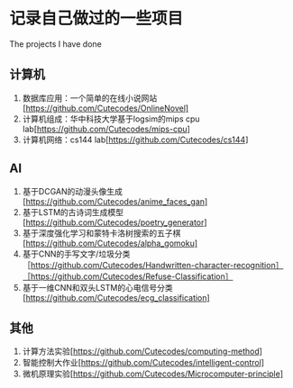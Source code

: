 # 记录自己做过的一些项目
The projects I have done
## 计算机
1. 数据库应用：一个简单的在线小说网站[https://github.com/Cutecodes/OnlineNovel]
2. 计算机组成：华中科技大学基于logsim的mips cpu lab[https://github.com/Cutecodes/mips-cpu]
3. 计算机网络：cs144 lab[https://github.com/Cutecodes/cs144]
## AI
1. 基于DCGAN的动漫头像生成[https://github.com/Cutecodes/anime_faces_gan]
2. 基于LSTM的古诗词生成模型[https://github.com/Cutecodes/poetry_generator]
3. 基于深度强化学习和蒙特卡洛树搜索的五子棋[https://github.com/Cutecodes/alpha_gomoku]
4. 基于CNN的手写文字/垃圾分类［https://github.com/Cutecodes/Handwritten-character-recognition］［https://github.com/Cutecodes/Refuse-Classification］
5. 基于一维CNN和双头LSTM的心电信号分类[https://github.com/Cutecodes/ecg_classification]
## 其他
1. 计算方法实验[https://github.com/Cutecodes/computing-method]
2. 智能控制大作业[https://github.com/Cutecodes/intelligent-control]
3. 微机原理实验[https://github.com/Cutecodes/Microcomputer-principle]
